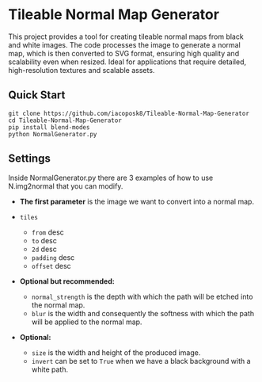# Tileable Normal Map Generator

This project provides a tool for creating tileable normal maps from black and white images. The code processes the image to generate a normal map, which is then converted to SVG format, ensuring high quality and scalability even when resized. Ideal for applications that require detailed, high-resolution textures and scalable assets.

## Quick Start

```
git clone https://github.com/iacoposk8/Tileable-Normal-Map-Generator
cd Tileable-Normal-Map-Generator
pip install blend-modes
python NormalGenerator.py
```

## Settings

Inside NormalGenerator.py there are 3 examples of how to use N.img2normal that you can modify.

- **The first parameter** is the image we want to convert into a normal map.
- `tiles`
  - `from` desc
  - `to` desc
  - `2d` desc
  - `padding` desc
  - `offset` desc

- **Optional but recommended:**
  - `normal_strength` is the depth with which the path will be etched into the normal map.
  - `blur` is the width and consequently the softness with which the path will be applied to the normal map.

- **Optional:**
  - `size` is the width and height of the produced image.
  - `invert` can be set to `True` when we have a black background with a white path.
